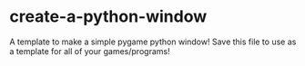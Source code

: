 # create-a-python-window
A template to make a simple pygame python window! Save this file to use as a template for all of your games/programs!
